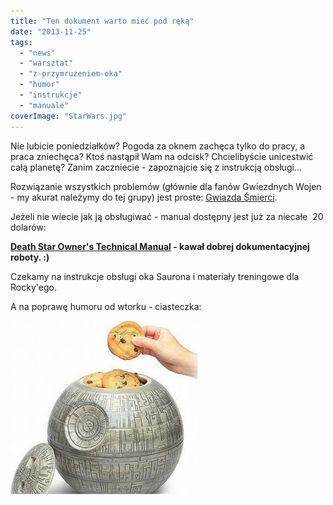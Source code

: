 ```yaml
---
title: "Ten dokument warto mieć pod ręką"
date: "2013-11-25"
tags:
  - "news"
  - "warsztat"
  - "z-przymruzeniem-oka"
  - "humor"
  - "instrukcje"
  - "manuale"
coverImage: "StarWars.jpg"
---
```


Nie lubicie poniedziałków? Pogoda za oknem zachęca tylko do pracy, a praca
zniechęca? Ktoś nastąpił Wam na odcisk? Chcielibyście unicestwić całą planetę?
Zanim zaczniecie - zapoznajcie się z instrukcją obsługi...

Rozwiązanie wszystkich problemów (głównie dla fanów Gwiezdnych Wojen - my akurat
należymy do tej grupy) jest proste:
[Gwiazda Śmierci](http://pl.wikipedia.org/wiki/Gwiazda_%C5%9Amierci).

Jeżeli nie wiecie jak ją obsługiwać - manual dostępny jest już za niecałe  20
dolarów:

**[Death Star Owner's Technical Manual](http://www.amazon.com/dp/0804176612?tag=rebelscumcom) -
kawał dobrej dokumentacyjnej roboty. :)**

Czekamy na instrukcje obsługi oka Saurona i materiały treningowe dla Rocky'ego.

A na poprawę humoru od wtorku - ciasteczka:

[![GwiazdaSmierci](images/GwiazdaSmierci-300x278.jpg)](http://techwriter.pl/wp-content/uploads/2013/11/GwiazdaSmierci.jpg)
